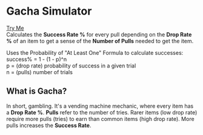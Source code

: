 # Gacha Simulator
[Try Me](https://eccos.github.io/gacha-simulator)  
Calculates the **Success Rate %** for every pull depending on the **Drop Rate %** of an item to get a sense of the **Number of Pulls** needed to get the item.

Uses the Probability of "At Least One" Formula to calculate successes:  
success% = 1 - (1 - p)^n  
p = (drop rate) probability of success in a given trial  
n = (pulls) number of trials

## What is Gacha?
In short, gambling. It's a vending machine mechanic, where every item has a **Drop Rate %**. **Pulls** refer to the number of tries. Rarer items (low drop rate) require more pulls (tries) to earn than common items (high drop rate). More pulls increases the **Success Rate**.
